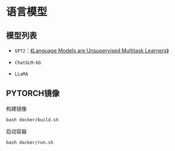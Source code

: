# 语言模型

## 模型列表

+ `GPT2`：[《Language Models are Unsupervised Multitask Learners》](https://d4mucfpksywv.cloudfront.net/better-language-models/language-models.pdf)

+ `ChatGLM-6b`

+ `LLaMA`

## PYTORCH镜像

构建镜像

```docker
bash docker/build.sh 
```

启动容器

```docker
bash docker/run.sh
```
